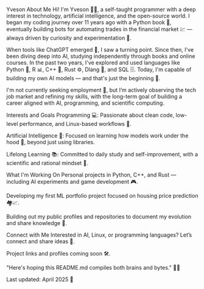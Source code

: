 Yveson
About Me
Hi! I'm Yveson 👨‍💻, a self-taught programmer with a deep interest in technology, artificial intelligence, and the open-source world. I began my coding journey over 11 years ago with a Python book 📘, eventually building bots for automating trades in the financial market 💹 — always driven by curiosity and experimentation 🧠.

When tools like ChatGPT emerged 🤖, I saw a turning point. Since then, I've been diving deep into AI, studying independently through books and online courses. In the past two years, I've explored and used languages like Python 🐍, R 📊, C++ 🧱, Rust ⚙️, Dlang 🔧, and SQL 🗄️. Today, I'm capable of building my own AI models — and that's just the beginning 🚀.

I'm not currently seeking employment 👀, but I’m actively observing the tech job market and refining my skills, with the long-term goal of building a career aligned with AI, programming, and scientific computing.

Interests and Goals
Programming 💻: Passionate about clean code, low-level performance, and Linux-based workflows 🐧.

Artificial Intelligence 🧠: Focused on learning how models work under the hood 🔬, beyond just using libraries.

Lifelong Learning 📚: Committed to daily study and self-improvement, with a scientific and rational mindset 🧬.

What I'm Working On
Personal projects in Python, C++, and Rust — including AI experiments and game development 🎮.

Developing my first ML portfolio project focused on housing price prediction 🏘️📈.

Building out my public profiles and repositories to document my evolution and share knowledge 🌱.

Connect with Me
Interested in AI, Linux, or programming languages? Let’s connect and share ideas 🤝.

Project links and profiles coming soon 🛠️.

"Here's hoping this README.md compiles both brains and bytes." 🧠💾

Last updated: April 2025 📅

